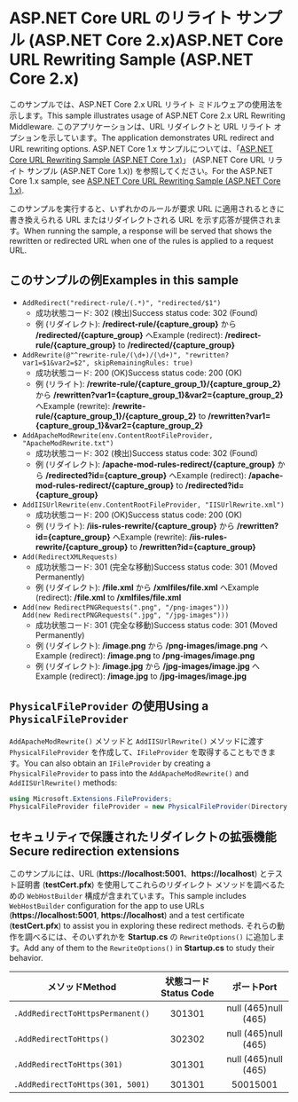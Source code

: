 # <a name="aspnet-core-url-rewriting-sample-aspnet-core-2x"></a><span data-ttu-id="529b0-101">ASP.NET Core URL のリライト サンプル (ASP.NET Core 2.x)</span><span class="sxs-lookup"><span data-stu-id="529b0-101">ASP.NET Core URL Rewriting Sample (ASP.NET Core 2.x)</span></span>

<span data-ttu-id="529b0-102">このサンプルでは、ASP.NET Core 2.x URL リライト ミドルウェアの使用法を示します。</span><span class="sxs-lookup"><span data-stu-id="529b0-102">This sample illustrates usage of ASP.NET Core 2.x URL Rewriting Middleware.</span></span> <span data-ttu-id="529b0-103">このアプリケーションは、URL リダイレクトと URL リライト オプションを示しています。</span><span class="sxs-lookup"><span data-stu-id="529b0-103">The application demonstrates URL redirect and URL rewriting options.</span></span> <span data-ttu-id="529b0-104">ASP.NET Core 1.x サンプルについては、「[ASP.NET Core URL Rewriting Sample (ASP.NET Core 1.x)](https://github.com/aspnet/Docs/tree/master/aspnetcore/fundamentals/url-rewriting/samples/1.x)」 (ASP.NET Core URL リライト サンプル (ASP.NET Core 1.x)) を参照してください。</span><span class="sxs-lookup"><span data-stu-id="529b0-104">For the ASP.NET Core 1.x sample, see [ASP.NET Core URL Rewriting Sample (ASP.NET Core 1.x)](https://github.com/aspnet/Docs/tree/master/aspnetcore/fundamentals/url-rewriting/samples/1.x).</span></span>

<span data-ttu-id="529b0-105">このサンプルを実行すると、いずれかのルールが要求 URL に適用されるときに書き換えられる URL またはリダイレクトされる URL を示す応答が提供されます。</span><span class="sxs-lookup"><span data-stu-id="529b0-105">When running the sample, a response will be served that shows the rewritten or redirected URL when one of the rules is applied to a request URL.</span></span>

## <a name="examples-in-this-sample"></a><span data-ttu-id="529b0-106">このサンプルの例</span><span class="sxs-lookup"><span data-stu-id="529b0-106">Examples in this sample</span></span>

* `AddRedirect("redirect-rule/(.*)", "redirected/$1")`
  - <span data-ttu-id="529b0-107">成功状態コード: 302 (検出)</span><span class="sxs-lookup"><span data-stu-id="529b0-107">Success status code: 302 (Found)</span></span>
  - <span data-ttu-id="529b0-108">例 (リダイレクト): **/redirect-rule/{capture_group}** から **/redirected/{capture_group}** へ</span><span class="sxs-lookup"><span data-stu-id="529b0-108">Example (redirect): **/redirect-rule/{capture_group}** to **/redirected/{capture_group}**</span></span>
* `AddRewrite(@"^rewrite-rule/(\d+)/(\d+)", "rewritten?var1=$1&var2=$2", skipRemainingRules: true)`
  - <span data-ttu-id="529b0-109">成功状態コード: 200 (OK)</span><span class="sxs-lookup"><span data-stu-id="529b0-109">Success status code: 200 (OK)</span></span>
  - <span data-ttu-id="529b0-110">例 (リライト): **/rewrite-rule/{capture_group_1}/{capture_group_2}** から **/rewritten?var1={capture_group_1}&var2={capture_group_2}** へ</span><span class="sxs-lookup"><span data-stu-id="529b0-110">Example (rewrite): **/rewrite-rule/{capture_group_1}/{capture_group_2}** to **/rewritten?var1={capture_group_1}&var2={capture_group_2}**</span></span>
* `AddApacheModRewrite(env.ContentRootFileProvider, "ApacheModRewrite.txt")`
  - <span data-ttu-id="529b0-111">成功状態コード: 302 (検出)</span><span class="sxs-lookup"><span data-stu-id="529b0-111">Success status code: 302 (Found)</span></span>
  - <span data-ttu-id="529b0-112">例 (リダイレクト): **/apache-mod-rules-redirect/{capture_group}** から **/redirected?id={capture_group}** へ</span><span class="sxs-lookup"><span data-stu-id="529b0-112">Example (redirect): **/apache-mod-rules-redirect/{capture_group}** to **/redirected?id={capture_group}**</span></span>
* `AddIISUrlRewrite(env.ContentRootFileProvider, "IISUrlRewrite.xml")`
  - <span data-ttu-id="529b0-113">成功状態コード: 200 (OK)</span><span class="sxs-lookup"><span data-stu-id="529b0-113">Success status code: 200 (OK)</span></span>
  - <span data-ttu-id="529b0-114">例 (リライト): **/iis-rules-rewrite/{capture_group}** から **/rewritten?id={capture_group}** へ</span><span class="sxs-lookup"><span data-stu-id="529b0-114">Example (rewrite): **/iis-rules-rewrite/{capture_group}** to **/rewritten?id={capture_group}**</span></span>
* `Add(RedirectXMLRequests)`
  - <span data-ttu-id="529b0-115">成功状態コード: 301 (完全な移動)</span><span class="sxs-lookup"><span data-stu-id="529b0-115">Success status code: 301 (Moved Permanently)</span></span>
  - <span data-ttu-id="529b0-116">例 (リダイレクト): **/file.xml** から **/xmlfiles/file.xml** へ</span><span class="sxs-lookup"><span data-stu-id="529b0-116">Example (redirect): **/file.xml** to **/xmlfiles/file.xml**</span></span>
* `Add(new RedirectPNGRequests(".png", "/png-images")))`<br>`Add(new RedirectPNGRequests(".jpg", "/jpg-images")))`
  - <span data-ttu-id="529b0-117">成功状態コード: 301 (完全な移動)</span><span class="sxs-lookup"><span data-stu-id="529b0-117">Success status code: 301 (Moved Permanently)</span></span>
  - <span data-ttu-id="529b0-118">例 (リダイレクト): **/image.png** から **/png-images/image.png** へ</span><span class="sxs-lookup"><span data-stu-id="529b0-118">Example (redirect): **/image.png** to **/png-images/image.png**</span></span>
  - <span data-ttu-id="529b0-119">例 (リダイレクト): **/image.jpg** から **/jpg-images/image.jpg** へ</span><span class="sxs-lookup"><span data-stu-id="529b0-119">Example (redirect): **/image.jpg** to **/jpg-images/image.jpg**</span></span>

## <a name="using-a-physicalfileprovider"></a><span data-ttu-id="529b0-120">`PhysicalFileProvider` の使用</span><span class="sxs-lookup"><span data-stu-id="529b0-120">Using a `PhysicalFileProvider`</span></span>
<span data-ttu-id="529b0-121">`AddApacheModRewrite()` メソッドと `AddIISUrlRewrite()` メソッドに渡す `PhysicalFileProvider` を作成して、`IFileProvider` を取得することもできます。</span><span class="sxs-lookup"><span data-stu-id="529b0-121">You can also obtain an `IFileProvider` by creating a `PhysicalFileProvider` to pass into the `AddApacheModRewrite()` and `AddIISUrlRewrite()` methods:</span></span>
```csharp
using Microsoft.Extensions.FileProviders;
PhysicalFileProvider fileProvider = new PhysicalFileProvider(Directory.GetCurrentDirectory());
```
## <a name="secure-redirection-extensions"></a><span data-ttu-id="529b0-122">セキュリティで保護されたリダイレクトの拡張機能</span><span class="sxs-lookup"><span data-stu-id="529b0-122">Secure redirection extensions</span></span>
<span data-ttu-id="529b0-123">このサンプルには、URL (**https://localhost:5001**、**https://localhost**) とテスト証明書 (**testCert.pfx**) を使用してこれらのリダイレクト メソッドを調べるための `WebHostBuilder` 構成が含まれています。</span><span class="sxs-lookup"><span data-stu-id="529b0-123">This sample includes `WebHostBuilder` configuration for the app to use URLs (**https://localhost:5001**, **https://localhost**) and a test certificate (**testCert.pfx**) to assist you in exploring these redirect methods.</span></span> <span data-ttu-id="529b0-124">それらの動作を調べるには、そのいずれかを **Startup.cs** の `RewriteOptions()` に追加します。</span><span class="sxs-lookup"><span data-stu-id="529b0-124">Add any of them to the `RewriteOptions()` in **Startup.cs** to study their behavior.</span></span>


|              <span data-ttu-id="529b0-125">メソッド</span><span class="sxs-lookup"><span data-stu-id="529b0-125">Method</span></span>              | <span data-ttu-id="529b0-126">状態コード</span><span class="sxs-lookup"><span data-stu-id="529b0-126">Status Code</span></span> |    <span data-ttu-id="529b0-127">ポート</span><span class="sxs-lookup"><span data-stu-id="529b0-127">Port</span></span>    |
|----------------------------------|:-----------:|:----------:|
| `.AddRedirectToHttpsPermanent()` |     <span data-ttu-id="529b0-128">301</span><span class="sxs-lookup"><span data-stu-id="529b0-128">301</span></span>     | <span data-ttu-id="529b0-129">null (465)</span><span class="sxs-lookup"><span data-stu-id="529b0-129">null (465)</span></span> |
|     `.AddRedirectToHttps()`      |     <span data-ttu-id="529b0-130">302</span><span class="sxs-lookup"><span data-stu-id="529b0-130">302</span></span>     | <span data-ttu-id="529b0-131">null (465)</span><span class="sxs-lookup"><span data-stu-id="529b0-131">null (465)</span></span> |
|    `.AddRedirectToHttps(301)`    |     <span data-ttu-id="529b0-132">301</span><span class="sxs-lookup"><span data-stu-id="529b0-132">301</span></span>     | <span data-ttu-id="529b0-133">null (465)</span><span class="sxs-lookup"><span data-stu-id="529b0-133">null (465)</span></span> |
| `.AddRedirectToHttps(301, 5001)` |     <span data-ttu-id="529b0-134">301</span><span class="sxs-lookup"><span data-stu-id="529b0-134">301</span></span>     |    <span data-ttu-id="529b0-135">5001</span><span class="sxs-lookup"><span data-stu-id="529b0-135">5001</span></span>    |

